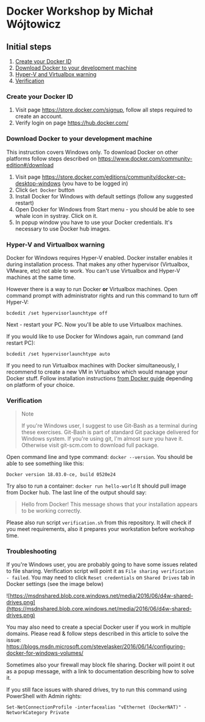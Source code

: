 # Docker Workshop by Michał Wójtowicz

## Initial steps

1. [Create your Docker ID](#create-your-docker-id)
2. [Download Docker to your development machine](#download-docker-to-your-development-machine)
3. [Hyper-V and Virtualbox warning](#hyper-v-and-virtualbox-warning)
4. [Verification](#verification)

### Create your Docker ID

1. Visit page https://store.docker.com/signup, follow all steps
   required to create an account.
2. Verify login on page https://hub.docker.com/

### Download Docker to your development machine

This instruction covers Windows only. To download Docker on other platforms
follow steps described on https://www.docker.com/community-edition#/download

1. Visit page https://store.docker.com/editions/community/docker-ce-desktop-windows
   (you have to be logged in)
2. Click `Get Docker` button
3. Install Docker for Windows with default settings (follow any suggested restart)
4. Open Docker for Windows from Start menu - you should be able to see whale icon
   in systray. Click on it.
5. In popup window you have to use your Docker credentials.
   It's necessary to use Docker hub images.

### Hyper-V and Virtualbox warning

Docker for Windows requires Hyper-V enabled. Docker installer enables it during
installation process.
That makes any other hypervisor (Virtualbox, VMware, etc) not able to work.
You can't use Virtualbox and Hyper-V machines at the same time.

However there is a way to run Docker **or** Virtualbox machines.
Open command prompt with administrator rights and run this command to turn off Hyper-V:
```
bcdedit /set hypervisorlaunchtype off
```
Next - restart your PC. Now you'll be able to use Virtualbox machines.

If you would like to use Docker for Windows again, run command (and restart PC):

```
bcdedit /set hypervisorlaunchtype auto
```

If you need to run Virtualbox machines with Docker simultaneously,
I recommend to create a new VM in Virtualbox which would manage your Docker stuff.
Follow installation instructions [from Docker guide](https://www.docker.com/community-edition#/download)
depending on platform of your choice.

### Verification

> Note
>
> If you're Windows user, I suggest to use Git-Bash as a terminal during these exercises.
Git-Bash is part of standard Git package delivered for Windows system.
If you're using git, I'm almost sure you have it. Otherwise visit git-scm.com to download full package.

Open command line and type command: `docker --version`.
You should be able to see something like this:

```
Docker version 18.03.0-ce, build 0520e24
```

Try also to run a container: `docker run hello-world`
It should pull image from Docker hub. The last line of the output should say:

> Hello from Docker!
This message shows that your installation appears to be working correctly.

Please also run script `verification.sh` from this repository.
It will check if you meet requirements, also it prepares your workstation before workshop time.

### Troubleshooting

If you're Windows user, you are probably going to have some issues related to file sharing.
Verification script will point it as `File sharing verification - failed`.
You may need to click `Reset credentials` on `Shared Drives` tab in Docker settings (see the image below)

![https://msdnshared.blob.core.windows.net/media/2016/06/d4w-shared-drives.png](https://msdnshared.blob.core.windows.net/media/2016/06/d4w-shared-drives.png)

You may also need to create a special Docker user if you work in multiple domains.
Please read & follow steps described in this article to solve the issue:
https://blogs.msdn.microsoft.com/stevelasker/2016/06/14/configuring-docker-for-windows-volumes/

Sometimes also your firewall may block file sharing.
Docker will point it out as a popup message, with a link to documentation describing how to solve it.

If you still face issues with shared drives, try to run this command using PowerShell with Admin rights:

```
Set-NetConnectionProfile -interfacealias "vEthernet (DockerNAT)" -NetworkCategory Private
```
